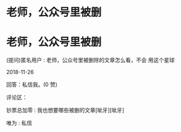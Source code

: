 # 老师，公众号里被删

# 老师，公众号里被删

(提问)匿名用户 : 老师，公众号里被删除的文章怎么看，不会 用这个星球

2018-11-26

回答：私信我。(0 赞)

评论区：

钞票总加零 : 我也想要哪些被删的文章[呲牙][呲牙]

唯为 : 私信